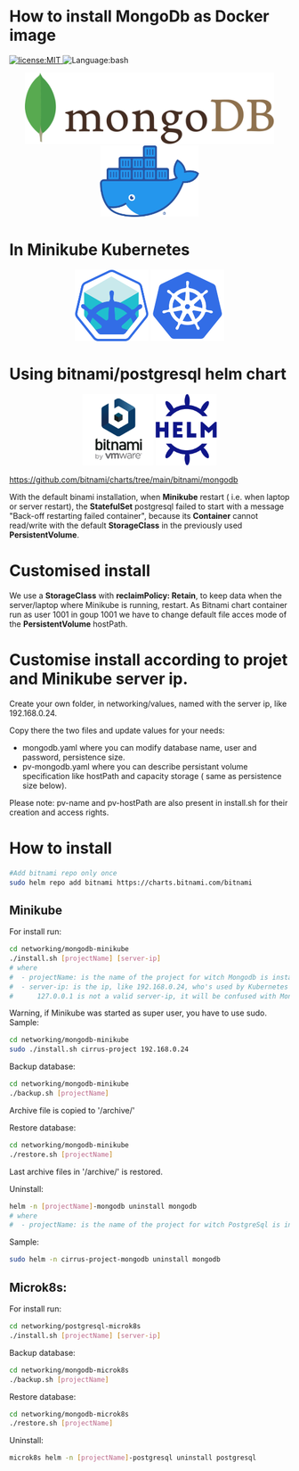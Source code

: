 # How to install MongoDb as Docker image

<p>
  <a href="./LICENSE">
      <img
        alt="license:MIT"
        src="https://img.shields.io/badge/License-MIT-blue"
      />
  </a>
  <img
      alt="Language:bash"
      src="https://img.shields.io/badge/Language-bash-green"
  />
</p>

<p align="center">
<img
    alt="PostgreSql-Logo"
    src="./assets/mongodb.svg"
    height="128"
/>
<img
    alt="docker-Logo"
    src="./assets/docker.png"
    height="128"
/>
</p>


# In Minikube Kubernetes

<p align="center">
<img
    alt="minikube-Logo"
    src="./assets/minikube.png"
    height="128"
/>
<img
    alt="kubernetes-Logo"
    src="./assets/kubernetes.png"
    height="128"
/>
</p>

# Using bitnami/postgresql helm chart

<p align="center">
<img
    alt="minikube-Logo"
    src="./assets/bitnami.png"
    height="128"
/>
<img
    alt="helm-Logo"
    src="./assets/helm.svg"
    height="128"
/>
</p>

https://github.com/bitnami/charts/tree/main/bitnami/mongodb

With the default binami installation, when **Minikube** restart ( i.e. when laptop or server restart), the **StatefulSet** postgresql failed to start with a message "Back-off restarting failed container", because its **Container** cannot read/write with the default **StorageClass** in the previously used **PersistentVolume**.

# Customised install

We use a **StorageClass** with **reclaimPolicy: Retain**, to keep data when the server/laptop where Minikube is running, restart.
As Bitnami chart container run as user 1001 in goup 1001 we have to change default file acces mode of the **PersistentVolume** hostPath.

# Customise install according to projet and Minikube server ip.
Create your own folder, in networking/values, named with the server ip, like 192.168.0.24. 

Copy there the two files and update values for your needs:
- mongodb.yaml where you can modify database name, user and password, persistence size.
- pv-mongodb.yaml where you can describe persistant volume specification like hostPath and capacity storage ( same as persistence size below).

Please note: pv-name and pv-hostPath are also present in install.sh for their creation and access rights.

# How to install

```bash
#Add bitnami repo only once
sudo helm repo add bitnami https://charts.bitnami.com/bitnami
```

 ## Minikube
 For install run:
```bash
cd networking/mongodb-minikube
./install.sh [projectName] [server-ip]
# where 
#  - projectName: is the name of the project for witch Mongodb is installed
#  - server-ip: is the ip, like 192.168.0.24, who's used by Kubernetes Mongodb service to share the database with external uses.
#      127.0.0.1 is not a valid server-ip, it will be confused with Mongodb Docker loopback localhost ip adress.
```
Warning, if Minikube was started as super user, you have to use sudo.
Sample:
```bash
cd networking/mongodb-minikube
sudo ./install.sh cirrus-project 192.168.0.24
```

Backup database:
```bash
cd networking/mongodb-minikube
./backup.sh [projectName] 

```
Archive file is copied to '/archive/'

Restore database:
```bash
cd networking/mongodb-minikube
./restore.sh [projectName] 

```
Last archive files in '/archive/' is restored.


Uninstall:
```bash
helm -n [projectName]-mongodb uninstall mongodb
# where 
#  - projectName: is the name of the project for witch PostgreSql is installed
```

Sample:
```bash
sudo helm -n cirrus-project-mongodb uninstall mongodb

```

## Microk8s:
For install run:
```bash
cd networking/postgresql-microk8s
./install.sh [projectName] [server-ip]
```
Backup database:
```bash
cd networking/mongodb-microk8s
./backup.sh [projectName] 

```
Restore database:
```bash
cd networking/mongodb-microk8s
./restore.sh [projectName] 

```
Uninstall:
```bash
microk8s helm -n [projectName]-postgresql uninstall postgresql
```